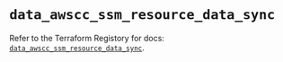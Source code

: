 # `data_awscc_ssm_resource_data_sync`

Refer to the Terraform Registory for docs: [`data_awscc_ssm_resource_data_sync`](https://registry.terraform.io/providers/hashicorp/awscc/0.70.0/docs/data-sources/ssm_resource_data_sync).

